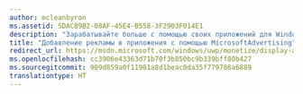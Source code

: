 ```yaml
---
author: mcleanbyron
ms.assetid: 5DAC89B2-08AF-45E4-B558-3F2903F014E1
description: "Зарабатывайте больше с помощью своих приложений для Windows, включая в них рекламные видеоролики и баннеры из платформы MicrosoftAdvertising. Реклама отображается в приложениях Windows для компьютеров, планшетов и телефонов. Вы можете отслеживать результативность рекламы в режиме реального времени с помощью панели мониторинга Центра разработки для Windows."
title: "Добавление рекламы в приложения с помощью MicrosoftAdvertising"
redirect_url: https://msdn.microsoft.com/windows/uwp/monetize/display-ads-in-your-app
ms.openlocfilehash: cc3906e43363d71b70f3b850bc9b339bff80b427
ms.sourcegitcommit: 909d859a0f11981a8d1beac0da35f779786a6889
translationtype: HT
---
```

